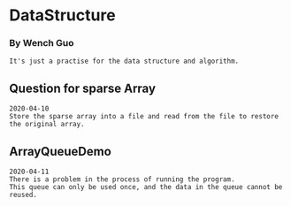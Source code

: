 # DataStructure
### By Wench Guo
    It's just a practise for the data structure and algorithm. 
    
## Question for sparse Array
    2020-04-10
    Store the sparse array into a file and read from the file to restore the original array.
    
## ArrayQueueDemo
    2020-04-11
    There is a problem in the process of running the program.
    This queue can only be used once, and the data in the queue cannot be reused.